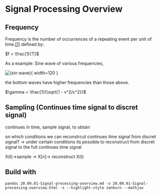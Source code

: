 # Signal Processing Overview

## Frequency

Frequency is the number of occurrences of a repeating event per unit of time.[[1]](https://en.wikipedia.org/wiki/Frequency) defined by:

$f = \frac{1}{T}$

As a example: Sine wave of various frequencies,

![(sin wave)](assets/img/sin-waves-diffrent-frequencies.png){ width=120 }

the bottom waves have higher frequencies than those above.

$\gamma = \frac{1}{\sqrt{1 - v^2/c^2}}$

## Sampling (Continues time signal to discret signal)

continues in time, sample signal, to obtain 

on which conditions we can reconstrcut continues time signal from discret signal?
-> under certain conditions its possible to reconstruct from discret signal to the full continues time signal

X(t)->sample -> X[n]-> reconstruct X(t)

## Build with

`pandoc 20.09.01-Signal-processing-overview.md -o 20.09.01-Signal-processing-overview.html -s --highlight-style zenburn --mathjax`
